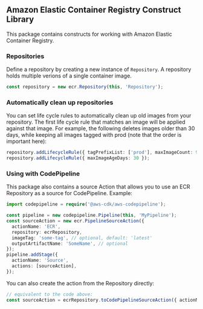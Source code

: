 ## Amazon Elastic Container Registry Construct Library

This package contains constructs for working with Amazon Elastic Container Registry.

### Repositories

Define a repository by creating a new instance of `Repository`. A repository
holds multiple verions of a single container image.

```ts
const repository = new ecr.Repository(this, 'Repository');
```

### Automatically clean up repositories

You can set life cycle rules to automatically clean up old images from your
repository. The first life cycle rule that matches an image will be applied
against that image. For example, the following deletes images older than
30 days, while keeping all images tagged with prod (note that the order
is important here):

```ts
repository.addLifecycleRule({ tagPrefixList: ['prod'], maxImageCount: 9999 });
repository.addLifecycleRule({ maxImageAgeDays: 30 });
```

### Using with CodePipeline

This package also contains a source Action that allows you to use an ECR Repository as a source for CodePipeline.
Example:

```ts
import codepipeline = require('@aws-cdk/aws-codepipeline');

const pipeline = new codepipeline.Pipeline(this, 'MyPipeline');
const sourceAction = new ecr.PipelineSourceAction({
  actionName: 'ECR',
  repository: ecrRepository,
  imageTag: 'some-tag', // optional, default: 'latest'
  outputArtifactName: 'SomeName', // optional
});
pipeline.addStage({
  actionName: 'Source',
  actions: [sourceAction],
});
```

You can also create the action from the Repository directly:

```ts
// equivalent to the code above:
const sourceAction = ecrRepository.toCodePipelineSourceAction({ actionName: 'ECR' });
```
